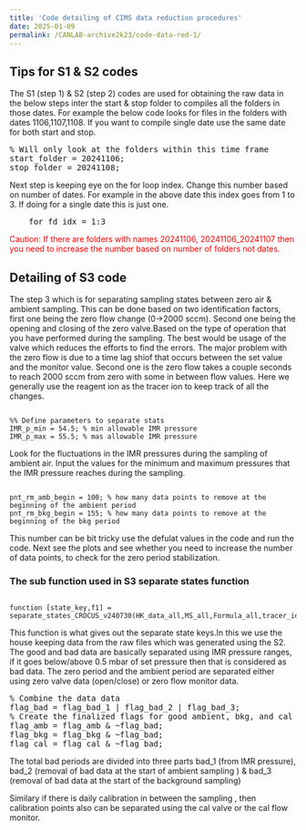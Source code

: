 ```yaml
---
title: 'Code detailing of CIMS data reduction procedures'
date: 2025-01-09
permalink: /CANLAB-archive2k23/code-data-red-1/
---
```

## Tips for S1 & S2 codes
The S1 (step 1) & S2 (step 2) codes are used for obtaining the raw data in the below steps inter the start & stop folder to compiles all the folders in those dates. For example the below code looks for files in the folders with dates 1106,1107,1108. If you want to compile single date use the same date for both start and stop.
 
 <pre>
% Will only look at the folders within this time frame
start_folder = 20241106; 
stop_folder = 20241108;
</pre>

Next step is keeping eye on the for loop index. Change this number based on number of dates. For example in the above date this index goes from 1 to 3. If doing for a single date this is just one.
<pre>
    for fd_idx = 1:3
</pre>

<span style="color: red;">Caution: If there are folders with names 20241106, 20241106_20241107 then you need to increase the number based on number of folders not dates.</span>

## Detailing of S3 code

The step 3 which is for separating sampling states between zero air & ambient sampling. This can be done based on two identification factors, first one being the zero flow change (0&rarr;2000 sccm). Second one being the opening and closing of the zero valve.Based on the type of operation that you have performed during the sampling. The best would be usage of the valve which reduces the efforts to find the errors. The major problem with the zero flow is due to a time lag shiof that occurs between the set value and the monitor value. Second one is the zero flow takes a couple seconds to reach 2000 sccm from zero with some in between flow values. Here we generally use the reagent ion as the tracer ion to keep track of all the changes.

<pre><code class="language-matlab">
%% Define parameters to separate stats
IMR_p_min = 54.5; % min allowable IMR pressure
IMR_p_max = 55.5; % mas allowable IMR pressure
</code></pre>
Look for the fluctuations in the IMR pressures during the sampling of ambient air. Input the values for the minimum and maximum pressures that the IMR pressure reaches during the sampling.

<pre><code class="language-matlab">
pnt_rm_amb_begin = 100; % how many data points to remove at the beginning of the ambient period
pnt_rm_bkg_begin = 155; % how many data points to remove at the beginning of the bkg period
</code></pre>

This number can be bit tricky use the defulat values in the code and run the code. Next see the plots and see whether you need to increase the number of data points, to check for the zero period stabilization.

### The sub function used in S3 separate states function

<pre><code class="language-matlab">
function [state_key,f1] = separate_states_CROCUS_v240730(HK_data_all,MS_all,Formula_all,tracer_ion_str,fd,MS_type,varargin)
</code></pre>
This function is what gives out the separate state keys.In this we use the house keeping data from the raw files which was generated using the S2. The good and bad data are basically separated using IMR pressure ranges, if it goes below/above  0.5 mbar of set pressure then that is considered as bad data. The zero period and the ambient period are separated either using zero valve data (open/close) or zero flow monitor data.

<pre>
% Combine the data data
flag_bad = flag_bad_1 | flag_bad_2 | flag_bad_3;
% Create the finalized flags for good ambient, bkg, and cal
flag_amb = flag_amb & ~flag_bad;
flag_bkg = flag_bkg & ~flag_bad;
flag_cal = flag_cal & ~flag_bad;
</pre>

The total bad periods are divided into three parts bad_1 (from IMR pressure), bad_2 (removal of bad data at the start of ambient sampling ) & bad_3 (removal of bad data at the start of the background sampling)

Similary if there is daily calibration in between the sampling , then calibration points also can be separated using the cal valve or the cal flow monitor.


























